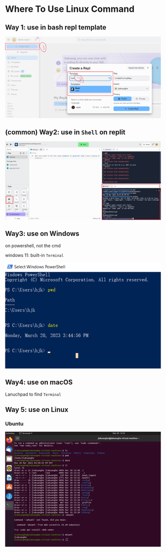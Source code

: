 # Where To Use Linux Command

## Way 1: use in bash repl template

![image-20230320153921611](./pictures/where-to-use-linux-command/image-20230320153921611.png)



## (common) Way2: use in `Shell` on replit

![image-20230320154407123](./pictures/where-to-use-linux-command/image-20230320154407123.png)



## Way3: use on Windows

on powershell, not the cmd

windows 11: built-in `Terminal`

![image-20230320154517537](./pictures/where-to-use-linux-command/image-20230320154517537.png)



## Way4: use on macOS

Lanuchpad to find `Terminal`



## Way 5: use on Linux

### Ubuntu

![image-20230320155421526](./pictures/where-to-use-linux-command/image-20230320155421526.png)